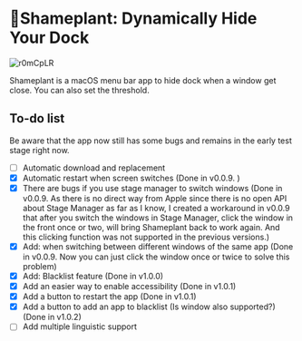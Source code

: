 # 🌿Shameplant: Dynamically Hide Your Dock

![r0mCpLR](https://i.imgur.com/r0mCpLR.png)

Shameplant is a macOS menu bar app to hide dock when a window get close. You can also set the threshold. 

## To-do list

Be aware that the app now still has some bugs and remains in the early test stage right now.

- [ ] Automatic download and replacement
- [x] Automatic restart when screen switches (Done in v0.0.9. )
- [x] There are bugs if you use stage manager to switch windows (Done in v0.0.9. As there is no direct way from Apple since there is no open API about Stage Manager as far as I know, I created a workaround in v0.0.9 that after you switch the windows in Stage Manager, click the window in the front once or two, will bring Shameplant back to work again. And this clicking function was not supported in the previous versions.)
- [x] Add: when switching between different windows of the same app (Done in v0.0.9. Now you can just click the window once or twice to solve this problem)
- [x] Add: Blacklist feature (Done in v1.0.0)
- [x] Add an easier way to enable accessibility (Done in v1.0.1)
- [x] Add a button to restart the app (Done in v1.0.1)
- [x] Add a button to add an app to blacklist (Is window also supported?) (Done in v1.0.2)
- [ ] Add multiple linguistic support